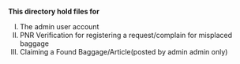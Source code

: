 <b>This directory hold files for </b><br>
<ol type="I">
<li>The admin user account 
<li>PNR Verification for registering a request/complain for misplaced baggage
<li>Claiming a Found Baggage/Article(posted by admin admin only)
</ol>
